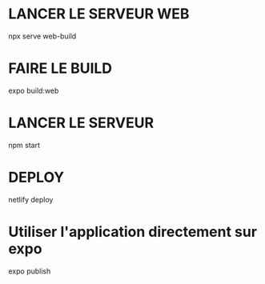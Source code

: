 # LANCER LE SERVEUR WEB
npx serve web-build
# FAIRE LE BUILD
expo build:web
# LANCER LE SERVEUR
npm start
# DEPLOY
netlify deploy

# Utiliser l'application directement sur expo
expo publish